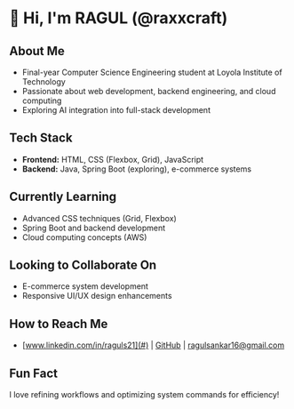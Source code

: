 # 👋 Hi, I'm RAGUL (@raxxcraft)

##  About Me
-  Final-year Computer Science Engineering student at Loyola Institute of Technology
-  Passionate about web development, backend engineering, and cloud computing
-  Exploring AI integration into full-stack development

##  Tech Stack
-  **Frontend:** HTML, CSS (Flexbox, Grid), JavaScript
-  **Backend:** Java, Spring Boot (exploring), e-commerce systems

## Currently Learning
-  Advanced CSS techniques (Grid, Flexbox)
-  Spring Boot and backend development
-  Cloud computing concepts (AWS)

##  Looking to Collaborate On
-  E-commerce system development
-  Responsive UI/UX design enhancements

##  How to Reach Me
- [www.linkedin.com/in/raguls21](#) | [GitHub](https://github.com/raxxcraft) | [ragulsankar16@gmail.com](#)

##  Fun Fact
I love refining workflows and optimizing system commands for efficiency!


